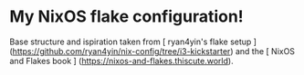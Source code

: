 # My NixOS flake configuration!

Base structure and ispiration taken from [ ryan4yin's flake setup ] (https://github.com/ryan4yin/nix-config/tree/i3-kickstarter) and the [ NixOS and Flakes book ] (https://nixos-and-flakes.thiscute.world).
